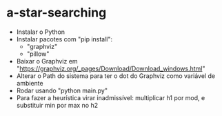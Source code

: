 # a-star-searching
- Instalar o Python
- Instalar pacotes com "pip install":
    - "graphviz"
    - "pillow"
- Baixar o Graphviz em "https://graphviz.org/_pages/Download/Download_windows.html"
- Alterar o Path do sistema para ter o dot do Graphviz como variável de ambiente
- Rodar usando "python main.py"
- Para fazer a heurística virar inadmissível: multiplicar h1 por mod, e substituir min por max no h2